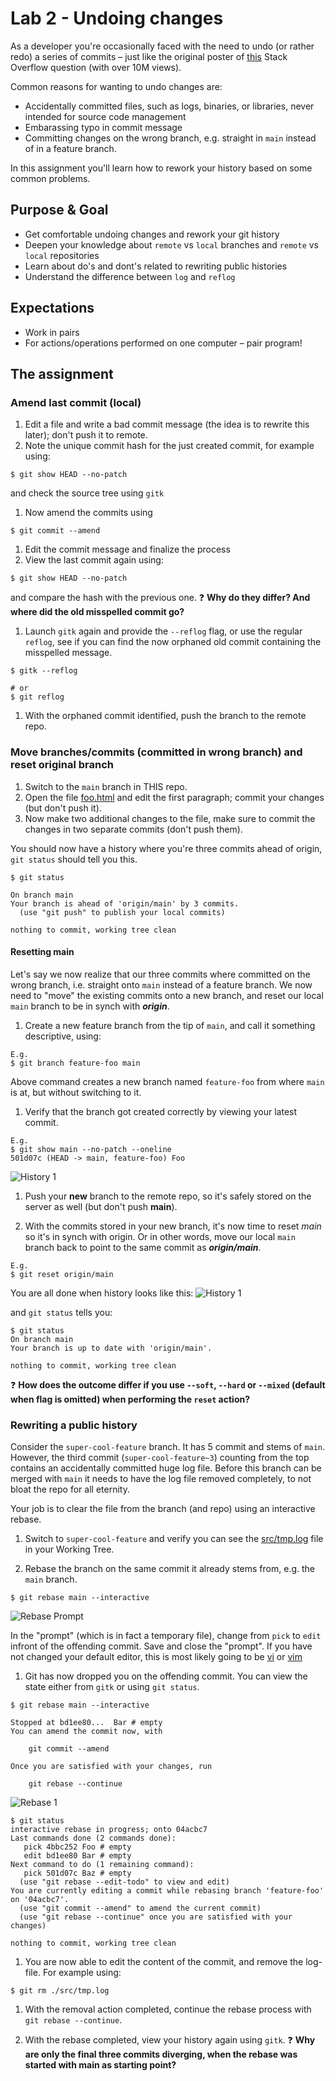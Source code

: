 # Lab 2 - Undoing changes
As a developer you're occasionally faced with the need to undo (or rather redo) a series of commits – just like the original poster of [this](https://stackoverflow.com/questions/927358/how-do-i-undo-the-most-recent-local-commits-in-git) Stack Overflow question (with over 10M views).

Common reasons for wanting to undo changes are:
- Accidentally committed files, such as logs, binaries, or libraries, never intended for source code management
- Embarassing typo in commit message
- Committing changes on the wrong branch, e.g. straight in `main` instead of in a feature branch.

In this assignment you'll learn how to rework your history based on some common problems.

## Purpose & Goal
- Get comfortable undoing changes and rework your git history
- Deepen your knowledge about `remote` vs `local` branches and `remote` vs `local` repositories
- Learn about do's and dont's related to rewriting public histories
- Understand the difference between `log` and `reflog`

## Expectations
- Work in pairs
- For actions/operations performed on one computer – pair program!

## The assignment

### Amend last commit (local)
1. Edit a file and write a bad commit message (the idea is to rewrite this later); don't push it to remote.
1. Note the unique commit hash for the just created commit, for example using:
  ```
  $ git show HEAD --no-patch
  ```
and check the source tree using `gitk`

1. Now amend the commits using
  ```
  $ git commit --amend
  ```
1. Edit the commit message and finalize the process
1. View the last commit again using:
  ```
  $ git show HEAD --no-patch
  ```
and compare the hash with the previous one. ❓ **Why do they differ? And where did the old misspelled commit go?**

1. Launch `gitk` again and provide the `--reflog` flag, or use the regular `reflog`, see if you can find the now orphaned old commit containing the misspelled message.

  ```
  $ gitk --reflog

  # or
  $ git reflog
  ```

1. With the orphaned commit identified, push the branch to the remote repo.

### Move branches/commits (committed in wrong branch) and reset original branch
1. Switch to the `main` branch in THIS repo.
1. Open the file [foo.html](./foo.html) and edit the first paragraph; commit your changes (but don't push it).
1. Now make two additional changes to the file, make sure to commit the changes in two separate commits (don't push them).

You should now have a history where you're three commits ahead of origin, `git status` should tell you this.

  ```
  $ git status

  On branch main
  Your branch is ahead of 'origin/main' by 3 commits.
    (use "git push" to publish your local commits)

  nothing to commit, working tree clean
  ```

#### Resetting main
Let's say we now realize that our three commits where committed on the wrong branch, i.e. straight onto `main` instead of a feature branch. We now need to "move" the existing commits onto a new branch, and reset our local `main` branch to be in synch with **_origin_**.

1. Create a new feature branch from the tip of `main`, and call it something descriptive, using:
  ```
  E.g.
  $ git branch feature-foo main
  ```
  Above command creates a new branch named `feature-foo` from where `main` is at, but without switching to it.

1.  Verify that the branch got created correctly by viewing your latest commit.
  ```
  E.g.
  $ git show main --no-patch --oneline
  501d07c (HEAD -> main, feature-foo) Foo
  ```
  ![History 1](./docs/history-1.png)

1. Push your **new** branch to the remote repo, so it's safely stored on the server as well (but don't push **main**).

1. With the commits stored in your new branch, it's now time to reset *main* so it's in synch with origin. Or in other words, move our local `main` branch back to point to the same commit as **_origin/main_**.
  ```
  E.g.
  $ git reset origin/main
  ```

  You are all done when history looks like this:
  ![History 1](./docs/history-2.png)

  and `git status` tells you:
  ```
  $ git status
  On branch main
  Your branch is up to date with 'origin/main'.

  nothing to commit, working tree clean
  ```

  ❓ **How does the outcome differ if you use `--soft`, `--hard` or `--mixed` (default when flag is omitted) when performing the `reset` action?**

### Rewriting a public history
Consider the `super-cool-feature` branch. It has 5 commit and stems of `main`. However, the third commit (`super-cool-feature~3`) counting from the top contains an accidentally committed huge log file. Before this branch can be merged with `main` it needs to have the log file removed completely, to not bloat the repo for all eternity.

Your job is to clear the file from the branch (and repo) using an interactive rebase.

1. Switch to `super-cool-feature` and verify you can see the [src/tmp.log](./src/tmp.log) file in your Working Tree.

1. Rebase the branch on the same commit it already stems from, e.g. the `main` branch.
  ```
  $ git rebase main --interactive
  ```
  ![Rebase Prompt](./docs/rebase-prompt.png)

  In the "prompt" (which is in fact a temporary file), change from `pick` to `edit` infront of the offending commit. Save and close the "prompt". If you have not changed your default editor, this is most likely going to be [vi](https://en.wikipedia.org/wiki/Vi) or [vim](https://en.wikipedia.org/wiki/Vim_(text_editor))

1. Git has now dropped you on the offending commit. You can view the state either from `gitk` or using `git status`.
  ```
  $ git rebase main --interactive

  Stopped at bd1ee80...  Bar # empty
  You can amend the commit now, with

      git commit --amend

  Once you are satisfied with your changes, run

      git rebase --continue
  ```
  ![Rebase 1](./docs/rebase-1.png)

  ```
  $ git status
  interactive rebase in progress; onto 04acbc7
  Last commands done (2 commands done):
     pick 4bbc252 Foo # empty
     edit bd1ee80 Bar # empty
  Next command to do (1 remaining command):
     pick 501d07c Baz # empty
    (use "git rebase --edit-todo" to view and edit)
  You are currently editing a commit while rebasing branch 'feature-foo' on '04acbc7'.
    (use "git commit --amend" to amend the current commit)
    (use "git rebase --continue" once you are satisfied with your changes)

  nothing to commit, working tree clean
  ```

1. You are now able to edit the content of the commit, and remove the log-file. For example using:
  ```
  $ git rm ./src/tmp.log
  ```

1. With the removal action completed, continue the rebase process with `git rebase --continue`.

1. With the rebase completed, view your history again using `gitk`. ❓ **Why are only the final three commits diverging, when the rebase was started with main as starting point?**
